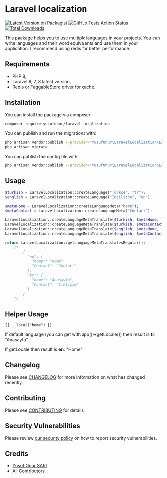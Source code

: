 # Laravel localization

[![Latest Version on Packagist](https://img.shields.io/packagist/v/yusufonur/laravel-localization.svg?style=flat-square)](https://packagist.org/packages/yusufonur/laravel-localization)
[![GitHub Tests Action Status](https://img.shields.io/github/workflow/status/yusufonur/laravel-localization/run-tests?label=tests)](https://github.com/yusufonur/laravel-localization/actions?query=workflow%3Arun-tests+branch%3Amaster)
[![Total Downloads](https://img.shields.io/packagist/dt/yusufonur/laravel-localization.svg?style=flat-square)](https://packagist.org/packages/yusufonur/laravel-localization)


This package helps you to use multiple languages in your projects. You can write languages and their word equivalents and use them in your application. I recommend using redis for better performance.


## Requirements
- PHP 8,
- Laravel 6, 7, 8 latest version,
- Redis or TaggableStore driver for cache.

## Installation

You can install the package via composer:

```bash
composer require yusufonur/laravel-localization
```

You can publish and run the migrations with:

```bash
php artisan vendor:publish --provider="YusufOnur\LaravelLocalization\LaravelLocalizationServiceProvider" --tag="migrations"
php artisan migrate
```

You can publish the config file with:
```bash
php artisan vendor:publish --provider="YusufOnur\LaravelLocalization\LaravelLocalizationServiceProvider" --tag="config"
```



## Usage

``` php
$turkish = LaravelLocalization::createLanguage("Türkçe", "tr");
$english = LaravelLocalization::createLanguage("İngilizce", "en");

$metaHome = LaravelLocalization::createLanguageMeta("home");
$metaContact = LaravelLocalization::createLanguageMeta("Contact");

LaravelLocalization::createLanguageMetaTranslate($turkish, $metaHome, "Anasayfa");
LaravelLocalization::createLanguageMetaTranslate($turkish, $metaContact, "İletişim");
LaravelLocalization::createLanguageMetaTranslate($english, $metaHome, "Home");
LaravelLocalization::createLanguageMetaTranslate($english, $metaContact, "Contact");

return LaravelLocalization::getLanguageMetaTranslatesRegular();
    /*
        {
          "en": {
            "home": "Home",
            "Contact": "Contact"
          },
          "tr": {
            "home": "Anasayfa",
            "Contact": "İletişim"
          }
        }
    */
```

## Helper Usage
```
{{ __local("home") }}
```
If default language (you can get with app()->getLocale()) then result is **tr**: "Anasayfa"

If getLocale then result is **en**: "Home"

## Changelog

Please see [CHANGELOG](CHANGELOG.md) for more information on what has changed recently.

## Contributing

Please see [CONTRIBUTING](.github/CONTRIBUTING.md) for details.

## Security Vulnerabilities

Please review [our security policy](../../security/policy) on how to report security vulnerabilities.

## Credits

- [Yusuf Onur SARI](https://github.com/yusufonur)
- [All Contributors](../../contributors)


